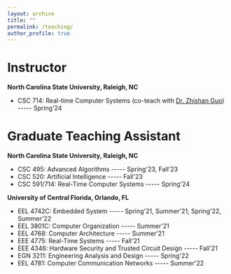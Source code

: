 ```yaml
---
layout: archive
title: ""
permalink: /teaching/
author_profile: true
---
```

Instructor
===
**North Carolina State University, Raleigh, NC**


- CSC 714: Real-time Computer Systems (co-teach with [Dr. Zhishan Guo](https://www.csc.ncsu.edu/people/zguo32))  ----- Spring'24



Graduate Teaching Assistant
==
**North Carolina State University, Raleigh, NC**

- CSC 495: Advanced Algorithms  ----- Spring'23, Fall'23
- CSC 520: Artificial Intelligence  ----- Fall'23
- CSC 591/714: Real-Time Computer Systems  ----- Spring'24


**University of Central Florida, Orlando, FL**

- EEL 4742C: Embedded System   ----- Spring'21, Summer'21, Spring'22, Summer'22
- EEL 3801C: Computer Organization    ----- Summer'21
- EEL 4768: Computer Architecture   ----- Summer'21
- EEE 4775: Real-Time Systems   ----- Fall'21
- EEE 4346: Hardware Security and Trusted Circuit Design   ----- Fall'21
- EGN 3211: Engineering Analysis and Design  -----  Spring'22
- EEL 4781: Computer Communication Networks   ----- Summer'22
